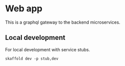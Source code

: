 # Web app

This is a graphql gateway to the backend microservices.

## Local development

For local development with service stubs.

`skaffold dev -p stub,dev`
